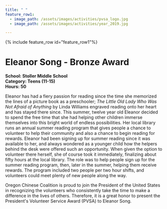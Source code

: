 ```yaml
---
title: " "
feature_row1:
  - image_path: /assets/images/activities/pvsa_logo.jpg
  - image_path: /assets/images/activities/year_2019.jpg

---
```


{% include feature_row id="feature_row1"%}

# Eleanor Song - Bronze Award

**School: Stoller Middle School**  
**Category: Teens (11-15)**  
**Hours: 50**  

Eleanor has had a fiery passion for reading since the time she memorized the lines of a picture book as a preschooler; *The Little Old Lady Who Was Not Afraid of Anything* by Linda Williams engraved reading onto her heart and has stayed there since. This summer, twelve year old Eleanor decided to spend the free time that she had helping other children immerse themselves into this bright world of endless possibilities. Her local library runs an annual summer reading program that gives people a chance to volunteer to help their community and also a chance to begin reading for rewards. Eleanor had been signing up for summer reading since it was available to her, and always wondered as a younger child how the helpers behind the desk were offered such an opportunity. When given the option to volunteer there herself, she of course took it immediately, finalizing about fifty hours at the local library. The role was to help people sign up for the summer reading program, then, later in the summer, helping them receive rewards. The program included two people per two hour shifts, and volunteers could meet plenty of new people along the way. 

Oregon Chinese Coalition is proud to join the President of the United States in recognizing the volunteers who consistently take the time to make a difference in the lives of others. Therefore, it is a great honor to present the President's Volunteer Service Award (PVSA) to Eleanor Song.
